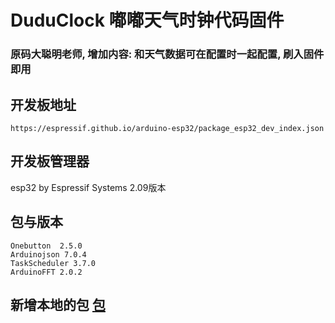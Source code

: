 
# DuduClock 嘟嘟天气时钟代码固件

### 原码大聪明老师, 增加内容: 和天气数据可在配置时一起配置, 刷入固件即用

## 开发板地址

```
https://espressif.github.io/arduino-esp32/package_esp32_dev_index.json
```

## 开发板管理器

esp32 by Espressif Systems  2.09版本

## 包与版本

```
Onebutton  2.5.0
Arduinojson 7.0.4
TaskScheduler 3.7.0
ArduinoFFT 2.0.2
```

## 新增本地的包 [包](./local_lib)
